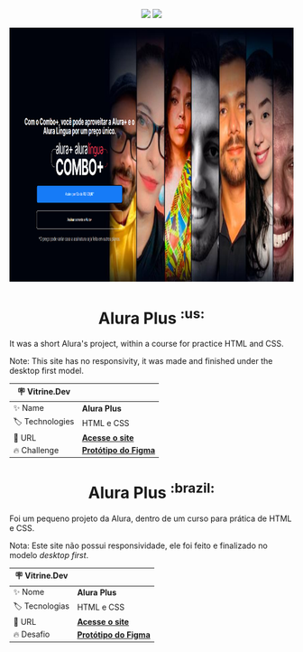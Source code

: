 <p align="center">
<img src="https://img.shields.io/badge/HTML5-E34F26?style=for-the-badge&logo=html5&logoColor=white">
<img src="https://img.shields.io/badge/CSS3-1572B6?style=for-the-badge&logo=css3&logoColor=white">
</p>
<img width="100%" height="450px" src="./assets/img/readme-banner.png">

<h1 align="center" font-size="30px"> Alura Plus <sup>:us:</sup></h1>

It was a short Alura's project, within a course for practice HTML and CSS.

Note: This site has no responsivity, it was made and finished under the desktop first model.

| 🪧 Vitrine.Dev  |     |
| -------------- | --- |
| ✨ Name        | **Alura Plus** |
| 🏷️ Technologies | HTML e CSS  |
| 🚀 URL         | [**Acesse o site**]() |
| 🔥 Challenge     | [**Protótipo do Figma**](https://www.figma.com/file/tFDVyNuKhrT2G03k2dCstW/Alura-Plus---Layout) |

<h1 align="center" font-size="30px"> Alura Plus <sup>:brazil:</sup></h1>

Foi um pequeno projeto da Alura, dentro de um curso para prática de HTML e CSS.

Nota: Este site não possui responsividade, ele foi feito e finalizado no modelo *desktop first*.

| 🪧 Vitrine.Dev  |     |
| -------------- | --- |
| ✨ Nome        | **Alura Plus** |
| 🏷️ Tecnologias | HTML e CSS  |
| 🚀 URL         | [**Acesse o site**]() |
| 🔥 Desafio     | [**Protótipo do Figma**](https://www.figma.com/file/tFDVyNuKhrT2G03k2dCstW/Alura-Plus---Layout) |

